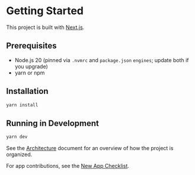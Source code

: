 # Getting Started

This project is built with [Next.js](https://nextjs.org/).

## Prerequisites

- Node.js 20 (pinned via `.nvmrc` and `package.json` `engines`; update both if you upgrade)
- yarn or npm

## Installation

```bash
yarn install
```

## Running in Development

```bash
yarn dev
```

See the [Architecture](./architecture.md) document for an overview of how the project is organized.

For app contributions, see the [New App Checklist](./new-app-checklist.md).
